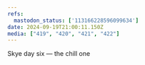 ```yaml
---
refs:
  mastodon_status: ['113166228596099634']
date: 2024-09-19T21:00:11.150Z
media: ["419", "420", "421", "422"]
---
```


Skye day six — the chill one
